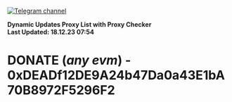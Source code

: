 [![Telegram channel](https://img.shields.io/endpoint?url=https://runkit.io/damiankrawczyk/telegram-badge/branches/master?url=https://t.me/n4z4v0d)](https://t.me/n4z4v0d) 

**Dynamic Updates Proxy List with Proxy Checker**  
**Last Updated: 18.12.23 07:54**

# DONATE (_any evm_) - 0xDEADf12DE9A24b47Da0a43E1bA70B8972F5296F2
